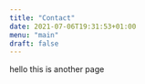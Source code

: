```yaml
---
title: "Contact"
date: 2021-07-06T19:31:53+01:00
menu: "main"
draft: false
---
```


hello this is another page